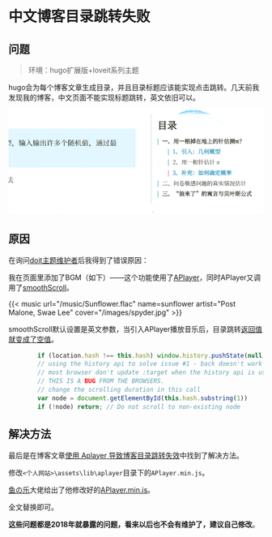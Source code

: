 # 中文博客目录跳转失败


## 问题

> 环境：hugo扩展版+loveit系列主题

hugo会为每个博客文章生成目录，并且目录标题应该能实现点击跳转。几天前我发现我的博客，中文页面不能实现标题跳转，英文依旧可以。

![hugo目录生成](/img/9773c9cdf18cb7e866628c0f8ad3f35.png)

## 原因

在询问[doit主题维护者](https://github.com/HEIGE-PCloud/DoIt/issues/1209)后我得到了错误原因：

我在页面里添加了BGM（如下）——这个功能使用了[APIayer](https://github.com/DIYgod/APlayer)，同时APIayer又调用了[smoothScroll](https://github.com/alicelieutier/smoothScroll)。

{{< music url="/music/Sunflower.flac" name=sunflower   artist="Post Malone, Swae Lee" cover="/images/spyder.jpg" >}}

smoothScroll默认设置是英文参数，当引入APIayer播放音乐后，目录跳转[返回值就变成了空值](https://github.com/alicelieutier/smoothScroll/blob/master/smoothscroll.js#L100)。

```js
        if (location.hash !== this.hash) window.history.pushState(null, null, this.hash)
        // using the history api to solve issue #1 - back doesn't work
        // most browser don't update :target when the history api is used:
        // THIS IS A BUG FROM THE BROWSERS.
        // change the scrolling duration in this call
        var node = document.getElementById(this.hash.substring(1))
        if (!node) return; // Do not scroll to non-existing node
```

## 解决方法

最后是在博客文章[使用 Aplayer 导致博客目录跳转失效](https://blog.wangriyu.wang/2018/06-Aplayer.html)中找到了解决方法。

修改`<个人网站>\assets\lib\aplayer`目录下的`APlayer.min.js`。

[鱼の乐](https://blog.wangriyu.wang/)大佬给出了他修改好的[APlayer.min.js](https://src.wangriyu.wang/lib/Aplayer/APlayer.min.js)。

全文替换即可。

**这些问题都是2018年就暴露的问题，看来以后也不会有维护了，建议自己修改**。


